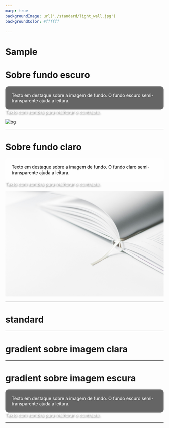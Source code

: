 ```yaml
---
marp: true
backgroundImage: url('./standard/light_wall.jpg')
backgroundColor: #ffffff 

---
```


# Sample


# Sobre fundo escuro

<div style="background-color: rgba(0, 0, 0, 0.6); padding: 20px; border-radius: 10px; color: white;">
    Texto em destaque sobre a imagem de fundo. O fundo escuro semi-transparente ajuda a leitura.
</div>


<span style="text-shadow: 2px 2px 4px rgba(0, 0, 0, 0.7); color: white;">
    Texto com sombra para melhorar o contraste.
</span>

![bg](./title/dark_book.jpg)
<!-- _class: invert -->

---

# Sobre fundo claro

<div style="background-color: rgba(255, 255, 255, 0.6); padding: 20px; border-radius: 10px; color: black;">
    Texto em destaque sobre a imagem de fundo. O fundo claro semi-transparente ajuda a leitura.
</div>

<span style="text-shadow: 2px 2px 4px rgba(0, 0, 0, 0.7); color: white;">
    Texto com sombra para melhorar o contraste.
</span>

![bg](./title/light_book.jpg)

---

# standard

---

# gradient sobre imagem clara

<!-- _backgroundImage: linear-gradient(to right, rgba(255, 255, 255, 1) 30%, rgba(0, 0, 0, 0)), url('./standard/light_wall.jpg') -->

---

# gradient sobre imagem escura
<!-- _class: invert -->

<!-- _backgroundImage: linear-gradient(to right, rgba(0, 0, 0, 1) 30%, rgba(255, 255, 255, 0)), url('./highlight/dark_wood2.jpg') -->

<div style="background-color: rgba(0, 0, 0, 0.6); padding: 20px; border-radius: 10px; color: white;">
    Texto em destaque sobre a imagem de fundo. O fundo escuro semi-transparente ajuda a leitura.
</div>


<span style="text-shadow: 2px 2px 4px rgba(0, 0, 0, 0.7); color: white;">
    Texto com sombra para melhorar o contraste.
</span>

--- 

